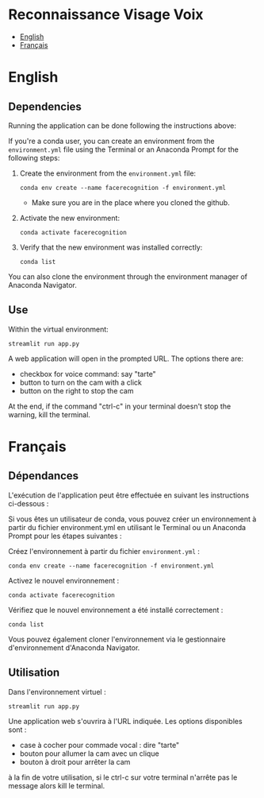 # Reconnaissance Visage Voix

* [English](#English)
* [Français](#Français)


# English
## Dependencies

Running the application can be done following the instructions above:

If you're a conda user, you can create an environment from the ```environment.yml``` file using the Terminal or an Anaconda Prompt for the following steps:

1. Create the environment from the ```environment.yml``` file:

    ```conda env create --name facerecognition -f environment.yml```
   * Make sure you are in the place where you cloned the github.
    
2. Activate the new environment:
    
    ```conda activate facerecognition```

3. Verify that the new environment was installed correctly:

    ```conda list```
    
You can also clone the environment through the environment manager of Anaconda Navigator.

## Use

Within the virtual environment:

```streamlit run app.py```

A web application will open in the prompted URL. The options there are:
* checkbox for voice command: say "tarte"
* button to turn on the cam with a click
* button on the right to stop the cam

At the end, if the command "ctrl-c" in your terminal doesn't stop the warning, kill the terminal.

# Français

## Dépendances
L'exécution de l'application peut être effectuée en suivant les instructions ci-dessous :

Si vous êtes un utilisateur de conda, vous pouvez créer un environnement à partir du fichier environment.yml en utilisant le Terminal ou un Anaconda Prompt pour les étapes suivantes :

Créez l'environnement à partir du fichier ```environment.yml``` :

```conda env create --name facerecognition -f environment.yml```

Activez le nouvel environnement :

```conda activate facerecognition```

Vérifiez que le nouvel environnement a été installé correctement :

```conda list```

Vous pouvez également cloner l'environnement via le gestionnaire d'environnement d'Anaconda Navigator.

## Utilisation
Dans l'environnement virtuel :

```streamlit run app.py```

Une application web s'ouvrira à l'URL indiquée. Les options disponibles sont :
* case à cocher pour commade vocal : dire "tarte"
* bouton pour allumer la cam avec un clique
* bouton à droit pour arrêter la cam


à la fin de votre utilisation, si le ctrl-c sur votre terminal n'arrête pas le message alors kill le terminal.
